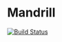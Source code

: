 # Mandrill

[![Build Status](https://travis-ci.org/aviks/Mandrill.jl.svg?branch=master)](https://travis-ci.org/aviks/Mandrill.jl)
